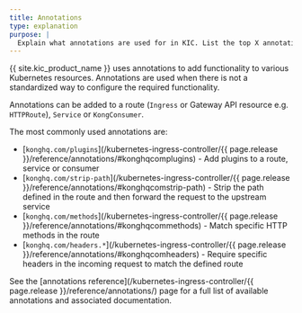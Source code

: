 ```yaml
---
title: Annotations
type: explanation
purpose: |
  Explain what annotations are used for in KIC. List the top X annotations then link to the reference page
---
```


{{ site.kic_product_name }} uses annotations to add functionality to various Kubernetes resources. Annotations are used when there is not a standardized way to configure the required functionality.

Annotations can be added to a route (`Ingress` or Gateway API resource e.g. `HTTPRoute`), `Service` or `KongConsumer`.

The most commonly used annotations are:

* [`konghq.com/plugins`](/kubernetes-ingress-controller/{{ page.release }}/reference/annotations/#konghqcomplugins) - Add plugins to a route, service or consumer
* [`konghq.com/strip-path`](/kubernetes-ingress-controller/{{ page.release }}/reference/annotations/#konghqcomstrip-path) - Strip the path defined in the route and then forward the request to the upstream service
* [`konghq.com/methods`](/kubernetes-ingress-controller/{{ page.release }}/reference/annotations/#konghqcommethods) - Match specific HTTP methods in the route
* [`konghq.com/headers.*`](/kubernetes-ingress-controller/{{ page.release }}/reference/annotations/#konghqcomheaders) - Require specific headers in the incoming request to match the defined route

See the [annotations reference](/kubernetes-ingress-controller/{{ page.release }}/reference/annotations/) page for a full list of available annotations and associated documentation.

